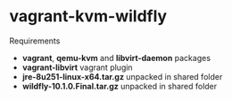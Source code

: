 # vagrant-kvm-wildfly

Requirements

  - **vagrant**, **qemu-kvm** and **libvirt-daemon** packages
  - **vagrant-libvirt** vagrant plugin
  - **jre-8u251-linux-x64.tar.gz** unpacked in shared folder
  - **wildfly-10.1.0.Final.tar.gz** unpacked in shared folder
